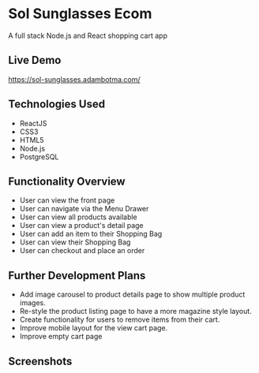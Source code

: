 # Sol Sunglasses Ecom 

A full stack Node.js and React shopping cart app


## Live Demo

https://sol-sunglasses.adambotma.com/


## Technologies Used
  * ReactJS
  * CSS3
  * HTML5
  * Node.js
  * PostgreSQL


## Functionality Overview 
  * User can view the front page 
  * User can navigate via the Menu Drawer
  * User can view all products available
  * User can view a product's detail page
  * User can add an item to their Shopping Bag
  * User can view their Shopping Bag
  * User can checkout and place an order
  

## Further Development Plans 
* Add image carousel to product details page to show multiple product images.
* Re-style the product listing page to have a more magazine style layout. 
* Create functionality for users to remove items from their cart. 
* Improve mobile layout for the view cart page.
* Improve empty cart page

## Screenshots

